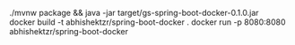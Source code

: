 

./mvnw package && java -jar target/gs-spring-boot-docker-0.1.0.jar    
docker build -t abhishektzr/spring-boot-docker .
docker run -p 8080:8080 abhishektzr/spring-boot-docker